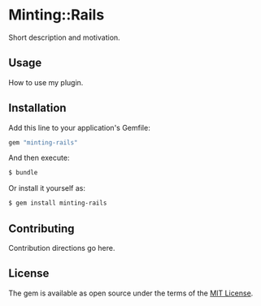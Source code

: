 # Minting::Rails
Short description and motivation.

## Usage
How to use my plugin.

## Installation
Add this line to your application's Gemfile:

```ruby
gem "minting-rails"
```

And then execute:
```bash
$ bundle
```

Or install it yourself as:
```bash
$ gem install minting-rails
```

## Contributing
Contribution directions go here.

## License
The gem is available as open source under the terms of the [MIT License](https://opensource.org/licenses/MIT).
